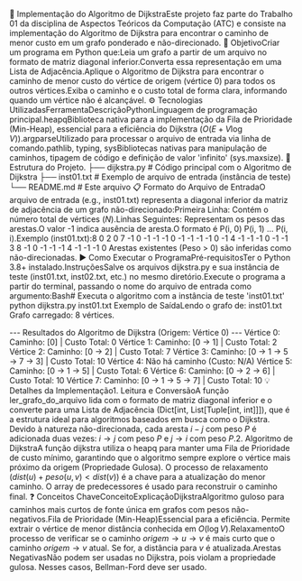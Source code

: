 💾 Implementação do Algoritmo de DijkstraEste projeto faz parte do Trabalho 01 da disciplina de Aspectos Teóricos da Computação (ATC) e consiste na implementação do Algoritmo de Dijkstra para encontrar o caminho de menor custo em um grafo ponderado e não-direcionado.
🎯 ObjetivoCriar um programa em Python que:Leia um grafo a partir de um arquivo no formato de matriz diagonal inferior.Converta essa representação em uma Lista de Adjacência.Aplique o Algoritmo de Dijkstra para encontrar o caminho de menor custo do vértice de origem (vértice 0) para todos os outros vértices.Exiba o caminho e o custo total de forma clara, informando quando um vértice não é alcançável.
⚙️ Tecnologias UtilizadasFerramentaDescriçãoPythonLinguagem de programação principal.heapqBiblioteca nativa para a implementação da Fila de Prioridade (Min-Heap), essencial para a eficiência do Dijkstra ($O(E + V \log V)$).argparseUtilizado para processar o arquivo de entrada via linha de comando.pathlib, typing, sysBibliotecas nativas para manipulação de caminhos, tipagem de código e definição de valor 'infinito' (sys.maxsize).
📂 Estrutura do Projeto.
├── dijkstra.py            # Código principal com o Algoritmo de Dijkstra
├── inst01.txt             # Exemplo de arquivo de entrada (instância de teste)
└── README.md              # Este arquivo
📋 Formato do Arquivo de EntradaO arquivo de entrada (e.g., inst01.txt) representa a diagonal inferior da matriz de adjacência de um grafo não-direcionado:Primeira Linha: Contém o número total de vértices ($N$).Linhas Seguintes: Representam os pesos das arestas.O valor -1 indica ausência de aresta.O formato é P(i, 0) P(i, 1) ... P(i, i).Exemplo (inst01.txt):8
0
2 0
7 -1 0
-1 -1 -1 0
-1 -1 -1 -1 0
-1 4 -1 -1 -1 0
-1 -1 3 8 -1 0
-1 -1 -1 4 -1 -1 -1 0
Arestas existentes (Peso > 0) são inferidas como não-direcionadas.
▶️ Como Executar o ProgramaPré-requisitosTer o Python 3.8+ instalado.InstruçõesSalve os arquivos dijkstra.py e sua instância de teste (inst01.txt, inst02.txt, etc.) no mesmo diretório.Execute o programa a partir do terminal, passando o nome do arquivo de entrada como argumento:Bash# Executa o algoritmo com a instância de teste 'inst01.txt'
python dijkstra.py inst01.txt
Exemplo de SaídaLendo o grafo de: inst01.txt
Grafo carregado: 8 vértices.

--- Resultados do Algoritmo de Dijkstra (Origem: Vértice 0) ---
Vértice 0: Caminho: [0] | Custo Total: 0
Vértice 1: Caminho: [0 -> 1] | Custo Total: 2
Vértice 2: Caminho: [0 -> 2] | Custo Total: 7
Vértice 3: Caminho: [0 -> 1 -> 5 -> 7 -> 3] | Custo Total: 10
Vértice 4: Não há caminho (Custo: N/A)
Vértice 5: Caminho: [0 -> 1 -> 5] | Custo Total: 6
Vértice 6: Caminho: [0 -> 2 -> 6] | Custo Total: 10
Vértice 7: Caminho: [0 -> 1 -> 5 -> 7] | Custo Total: 10
💡 Detalhes da Implementação1. Leitura e ConversãoA função ler_grafo_do_arquivo lida com o formato de matriz diagonal inferior e o converte para uma Lista de Adjacência (Dict[int, List[Tuple[int, int]]]), que é a estrutura ideal para algoritmos baseados em busca como o Dijkstra. Devido à natureza não-direcionada, cada aresta $i-j$ com peso $P$ é adicionada duas vezes: $i \to j$ com peso $P$ e $j \to i$ com peso $P$.2. Algoritmo de DijkstraA função dijkstra utiliza o heapq para manter uma Fila de Prioridade de custo mínimo, garantindo que o algoritmo sempre explore o vértice mais próximo da origem (Propriedade Gulosa). O processo de relaxamento ($dist(u) + peso(u, v) < dist(v)$) é a chave para a atualização do menor caminho. O array de predecessores é usado para reconstruir o caminho final.
❓ Conceitos ChaveConceitoExplicaçãoDijkstraAlgoritmo guloso para caminhos mais curtos de fonte única em grafos com pesos não-negativos.Fila de Prioridade (Min-Heap)Essencial para a eficiência. Permite extrair o vértice de menor distância conhecida em $O(\log V)$.RelaxamentoO processo de verificar se o caminho $origem \to u \to v$ é mais curto que o caminho $origem \to v$ atual. Se for, a distância para $v$ é atualizada.Arestas NegativasNão podem ser usadas no Dijkstra, pois violam a propriedade gulosa. Nesses casos, Bellman-Ford deve ser usado.
